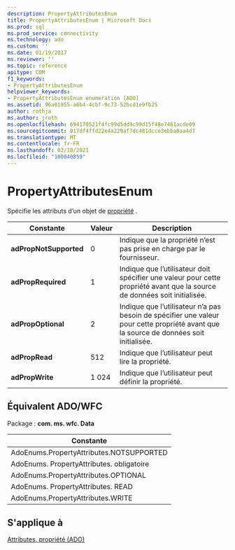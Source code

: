 ```yaml
---
description: PropertyAttributesEnum
title: PropertyAttributesEnum | Microsoft Docs
ms.prod: sql
ms.prod_service: connectivity
ms.technology: ado
ms.custom: ''
ms.date: 01/19/2017
ms.reviewer: ''
ms.topic: reference
apitype: COM
f1_keywords:
- PropertyAttributesEnum
helpviewer_keywords:
- PropertyAttributesEnum enumeration [ADO]
ms.assetid: 96a01955-a6b4-4cbf-9c73-52bcd1e9fb25
author: rothja
ms.author: jroth
ms.openlocfilehash: 694170521f4fc99d5dd9c99d15f48e7461acde09
ms.sourcegitcommit: 917df4ffd22e4a229af7dc481dcce3ebba0aa4d7
ms.translationtype: MT
ms.contentlocale: fr-FR
ms.lasthandoff: 02/10/2021
ms.locfileid: "100040859"
---
```

# <a name="propertyattributesenum"></a>PropertyAttributesEnum
Spécifie les attributs d’un objet de [propriété](./property-object-ado.md) .  
  
|Constante|Valeur|Description|  
|--------------|-----------|-----------------|  
|**adPropNotSupported**|0|Indique que la propriété n’est pas prise en charge par le fournisseur.|  
|**adPropRequired**|1|Indique que l’utilisateur doit spécifier une valeur pour cette propriété avant que la source de données soit initialisée.|  
|**adPropOptional**|2|Indique que l’utilisateur n’a pas besoin de spécifier une valeur pour cette propriété avant que la source de données soit initialisée.|  
|**adPropRead**|512|Indique que l’utilisateur peut lire la propriété.|  
|**adPropWrite**|1 024|Indique que l’utilisateur peut définir la propriété.|  
  
## <a name="adowfc-equivalent"></a>Équivalent ADO/WFC  
 Package : **com. ms. wfc. Data**  
  
|Constante|  
|--------------|  
|AdoEnums.PropertyAttributes.NOTSUPPORTED|  
|AdoEnums. PropertyAttributes. obligatoire|  
|AdoEnums.PropertyAttributes.OPTIONAL|  
|AdoEnums. PropertyAttributes. READ|  
|AdoEnums.PropertyAttributes.WRITE|  
  
## <a name="applies-to"></a>S'applique à  
 [Attributes, propriété (ADO)](./attributes-property-ado.md)